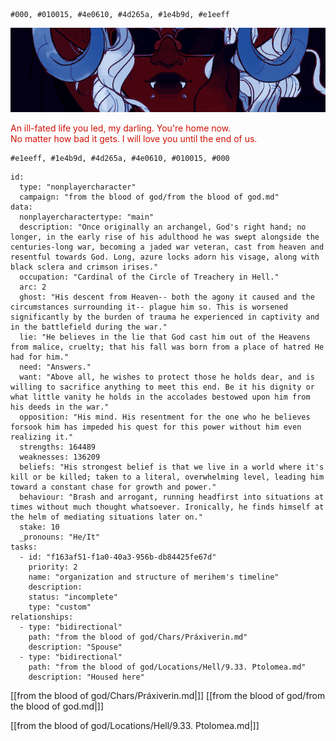 
```palette
#000, #010015, #4e0610, #4d265a, #1e4b9d, #e1eeff
```
![Meri|700](Assets/Merihem.png)
<p class="dialogues" style="color:#cf1103">An ill-fated life you led, my darling. You're home now.<br>No matter how bad it gets. I will love you until the end of us.</p>

```palette
#e1eeff, #1e4b9d, #4d265a, #4e0610, #010015, #000
```
```RpgManager4
id: 
  type: "nonplayercharacter"
  campaign: "from the blood of god/from the blood of god.md"
data: 
  nonplayercharactertype: "main"
  description: "Once originally an archangel, God's right hand; no longer, in the early rise of his adulthood he was swept alongside the centuries-long war, becoming a jaded war veteran, cast from heaven and resentful towards God. Long, azure locks adorn his visage, along with black sclera and crimson irises."
  occupation: "Cardinal of the Circle of Treachery in Hell."
  arc: 2
  ghost: "His descent from Heaven-- both the agony it caused and the circumstances surrounding it-- plague him so. This is worsened significantly by the burden of trauma he experienced in captivity and in the battlefield during the war."
  lie: "He believes in the lie that God cast him out of the Heavens from malice, cruelty; that his fall was born from a place of hatred He had for him."
  need: "Answers."
  want: "Above all, he wishes to protect those he holds dear, and is willing to sacrifice anything to meet this end. Be it his dignity or what little vanity he holds in the accolades bestowed upon him from his deeds in the war."
  opposition: "His mind. His resentment for the one who he believes forsook him has impeded his quest for this power without him even realizing it."
  strengths: 164489
  weaknesses: 136209
  beliefs: "His strongest belief is that we live in a world where it's kill or be killed; taken to a literal, overwhelming level, leading him toward a constant chase for growth and power."
  behaviour: "Brash and arrogant, running headfirst into situations at times without much thought whatsoever. Ironically, he finds himself at the helm of mediating situations later on."
  stake: 10
  _pronouns: "He/It"
tasks: 
  - id: "f163af51-f1a0-40a3-956b-db84425fe67d"
    priority: 2
    name: "organization and structure of merihem's timeline"
    description: 
    status: "incomplete"
    type: "custom"
relationships: 
  - type: "bidirectional"
    path: "from the blood of god/Chars/Práxiverin.md"
    description: "Spouse"
  - type: "bidirectional"
    path: "from the blood of god/Locations/Hell/9.33. Ptolomea.md"
    description: "Housed here"
```

[[from the blood of god/Chars/Práxiverin.md|]]
[[from the blood of god/from the blood of god.md|]]

[[from the blood of god/Locations/Hell/9.33. Ptolomea.md|]]


